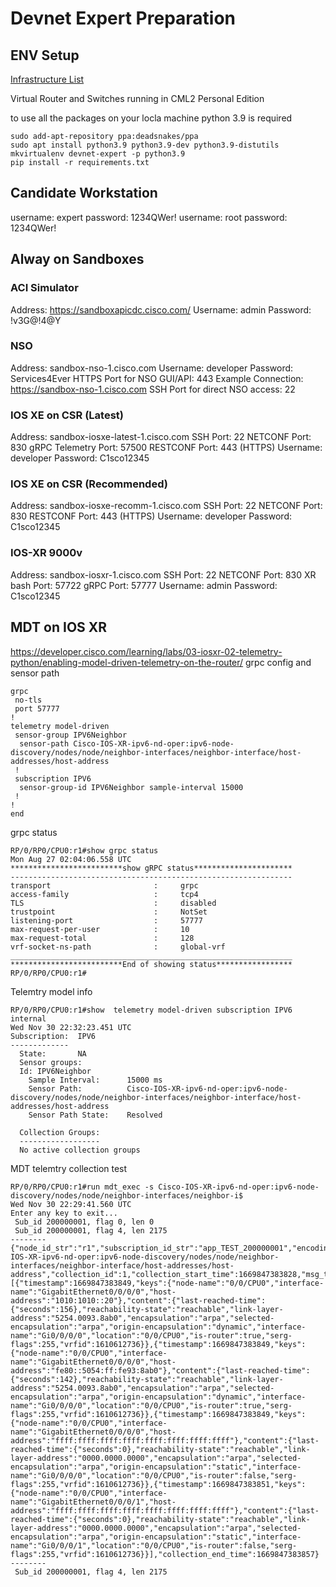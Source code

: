 # Devnet Expert Preparation
## ENV Setup
[Infrastructure List](https://learningnetwork.cisco.com/s/article/devnet-expert-equipment-and-software-list)

Virtual Router and Switches running in CML2 Personal Edition

to use all the packages on your locla machine python 3.9 is required
```
sudo add-apt-repository ppa:deadsnakes/ppa
sudo apt install python3.9 python3.9-dev python3.9-distutils
mkvirtualenv devnet-expert -p python3.9
pip install -r requirements.txt
```

## Candidate Workstation
username: expert
password: 1234QWer!
username: root
password: 1234QWer!

## Alway on Sandboxes
### ACI Simulator
Address: https://sandboxapicdc.cisco.com/
Username: admin
Password: !v3G@!4@Y

### NSO
Address: sandbox-nso-1.cisco.com
Username: developer
Password: Services4Ever
HTTPS Port for NSO GUI/API: 443
Example Connection: https://sandbox-nso-1.cisco.com
SSH Port for direct NSO access: 22

### IOS XE on CSR (Latest)
Address: sandbox-iosxe-latest-1.cisco.com
SSH Port: 22
NETCONF Port: 830
gRPC Telemetry Port: 57500
RESTCONF Port: 443 (HTTPS) 
Username: developer
Password: C1sco12345

### IOS XE on CSR (Recommended)
Address: sandbox-iosxe-recomm-1.cisco.com 
SSH Port: 22
NETCONF Port: 830
RESTCONF Port: 443 (HTTPS) 
Username: developer
Password: C1sco12345

### IOS-XR 9000v
Address:	sandbox-iosxr-1.cisco.com
SSH Port:	22
NETCONF Port:	830
XR bash Port:	57722
gRPC Port:	57777
Username: admin
Password: C1sco12345

## MDT on IOS XR
https://developer.cisco.com/learning/labs/03-iosxr-02-telemetry-python/enabling-model-driven-telemetry-on-the-router/
grpc config and sensor path
```
grpc
 no-tls
 port 57777
!
telemetry model-driven
 sensor-group IPV6Neighbor
  sensor-path Cisco-IOS-XR-ipv6-nd-oper:ipv6-node-discovery/nodes/node/neighbor-interfaces/neighbor-interface/host-addresses/host-address
 !
 subscription IPV6
  sensor-group-id IPV6Neighbor sample-interval 15000
 !
!
end
```
grpc status
```
RP/0/RP0/CPU0:r1#show grpc status
Mon Aug 27 02:04:06.558 UTC
*************************show gRPC status**********************
---------------------------------------------------------------
transport                       :     grpc
access-family                   :     tcp4
TLS                             :     disabled
trustpoint                      :     NotSet
listening-port                  :     57777
max-request-per-user            :     10
max-request-total               :     128
vrf-socket-ns-path              :     global-vrf
_______________________________________________________________
*************************End of showing status*****************
RP/0/RP0/CPU0:r1#

```

Telemtry model info
```
RP/0/RP0/CPU0:r1#show  telemetry model-driven subscription IPV6 internal
Wed Nov 30 22:32:23.451 UTC
Subscription:  IPV6
-------------
  State:       NA
  Sensor groups:
  Id: IPV6Neighbor
    Sample Interval:      15000 ms
    Sensor Path:          Cisco-IOS-XR-ipv6-nd-oper:ipv6-node-discovery/nodes/node/neighbor-interfaces/neighbor-interface/host-addresses/host-address
    Sensor Path State:    Resolved

  Collection Groups:
  ------------------
  No active collection groups
```

MDT telemtry collection test
```
RP/0/RP0/CPU0:r1#run mdt_exec -s Cisco-IOS-XR-ipv6-nd-oper:ipv6-node-discovery/nodes/node/neighbor-interfaces/neighbor-i$
Wed Nov 30 22:29:41.560 UTC
Enter any key to exit...
 Sub_id 200000001, flag 0, len 0
 Sub_id 200000001, flag 4, len 2175
--------
{"node_id_str":"r1","subscription_id_str":"app_TEST_200000001","encoding_path":"Cisco-IOS-XR-ipv6-nd-oper:ipv6-node-discovery/nodes/node/neighbor-interfaces/neighbor-interface/host-addresses/host-address","collection_id":1,"collection_start_time":1669847383828,"msg_timestamp":1669847383850,"data_json":[{"timestamp":1669847383849,"keys":{"node-name":"0/0/CPU0","interface-name":"GigabitEthernet0/0/0/0","host-address":"1010:1010::20"},"content":{"last-reached-time":{"seconds":156},"reachability-state":"reachable","link-layer-address":"5254.0093.8ab0","encapsulation":"arpa","selected-encapsulation":"arpa","origin-encapsulation":"dynamic","interface-name":"Gi0/0/0/0","location":"0/0/CPU0","is-router":true,"serg-flags":255,"vrfid":1610612736}},{"timestamp":1669847383849,"keys":{"node-name":"0/0/CPU0","interface-name":"GigabitEthernet0/0/0/0","host-address":"fe80::5054:ff:fe93:8ab0"},"content":{"last-reached-time":{"seconds":142},"reachability-state":"reachable","link-layer-address":"5254.0093.8ab0","encapsulation":"arpa","selected-encapsulation":"arpa","origin-encapsulation":"dynamic","interface-name":"Gi0/0/0/0","location":"0/0/CPU0","is-router":true,"serg-flags":255,"vrfid":1610612736}},{"timestamp":1669847383849,"keys":{"node-name":"0/0/CPU0","interface-name":"GigabitEthernet0/0/0/0","host-address":"ffff:ffff:ffff:ffff:ffff:ffff:ffff:ffff"},"content":{"last-reached-time":{"seconds":0},"reachability-state":"reachable","link-layer-address":"0000.0000.0000","encapsulation":"arpa","selected-encapsulation":"arpa","origin-encapsulation":"static","interface-name":"Gi0/0/0/0","location":"0/0/CPU0","is-router":false,"serg-flags":255,"vrfid":1610612736}},{"timestamp":1669847383851,"keys":{"node-name":"0/0/CPU0","interface-name":"GigabitEthernet0/0/0/1","host-address":"ffff:ffff:ffff:ffff:ffff:ffff:ffff:ffff"},"content":{"last-reached-time":{"seconds":0},"reachability-state":"reachable","link-layer-address":"0000.0000.0000","encapsulation":"arpa","selected-encapsulation":"arpa","origin-encapsulation":"static","interface-name":"Gi0/0/0/1","location":"0/0/CPU0","is-router":false,"serg-flags":255,"vrfid":1610612736}}],"collection_end_time":1669847383857}
--------
 Sub_id 200000001, flag 4, len 2175
```